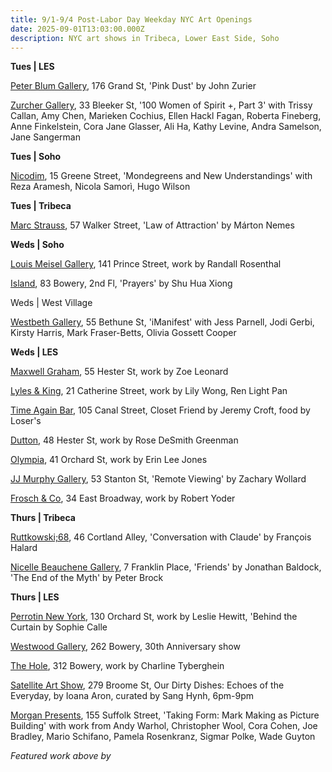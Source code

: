 ```yaml
---
title: 9/1-9/4 Post-Labor Day Weekday NYC Art Openings
date: 2025-09-01T13:03:00.000Z
description: NYC art shows in Tribeca, Lower East Side, Soho
---
```

**T﻿ues | LES**

[Peter Blum Gallery](https://www.peterblumgallery.com/exhibitions/john-zurier8), 176 Grand St, 'Pink Dust' by John Zurier

[Zurcher Gallery](https://www.galeriezurcher.com/salon-zurcher-33rd-edition-100-women-of-spirit-part-3-september-2-7-2025), 33 Bleeker St, '100 Women of Spirit +, Part 3' with Trissy Callan, Amy Chen, Marieken Cochius, Ellen Hackl Fagan, Roberta Fineberg, Anne Finkelstein, Cora Jane Glasser, Ali Ha, Kathy Levine, Andra Samelson, Jane Sangerman

**T﻿ues | Soho**

[Nicodim](https://www.nicodimgallery.com/exhibitions/mondegreens-and-new-understandings-reza-aramesh-nicola-samori-hugo-wilson), 15 Greene Street, 'Mondegreens and New Understandings' with Reza Aramesh, Nicola Samorì, Hugo Wilson

**T﻿ues | Tribeca**

[Marc Strauss](https://marcstraus.com/exhibitions/167-marton-nemes-law-of-attraction/), 57 Walker Street, 'Law of Attraction' by Márton Nemes

**W﻿eds | Soho**

[Louis Meisel Gallery](https://www.meiselgallery.com/exhibition/randall-rosenthal/), 141 Prince Street, work by Randall Rosenthal

[Island](https://island83.gallery/exhibitions), 83 Bowery, 2nd Fl, 'Prayers' by Shu Hua Xiong

W﻿eds | West Village

[Westbeth Gallery](https://westbeth.org/event/imanifest-multi-disciplinary-visual-art-exhibition/), 55 Bethune St, 'iManifest' with Jess Parnell, Jodi Gerbi, Kirsty Harris, Mark Fraser-Betts, Olivia Gossett Cooper

**W﻿eds | LES**

[Maxwell Graham](https://maxwellgraham.biz/exhibitions/zoe-leonard-2025/), 55 Hester St, work by Zoe Leonard

[Lyles & King](https://lylesandking.com/), 21 Catherine Street, work by Lily Wong, Ren Light Pan

[Time Again Bar](https://www.instagram.com/timeagainbar), 105 Canal Street, Closet Friend by Jeremy Croft, food by Loser's

[Dutton](https://soniadutton.com/), 48 Hester St, work by Rose DeSmith Greenman

[Olympia](https://olympiart.org/upcoming), 41 Orchard St, work by Erin Lee Jones

[JJ Murphy Gallery](https://www.jjmurphygallery.com/), 53 Stanton St, 'Remote Viewing' by Zachary Wollard

[Frosch & Co](https://froschandco.com/current), 34 East Broadway, work by Robert Yoder

**T﻿hurs | Tribeca**

[Ruttkowski;68](https://www.ruttkowski68.com/exhibition/conversation-with-claude/), 46 Cortland Alley, 'Conversation with Claude' by François Halard

[Nicelle Beauchene Gallery](https://nicellebeauchene.com/exhibition-archive/), 7 Franklin Place, 'Friends' by Jonathan Baldock, 'The End of the Myth' by Peter Brock

**T﻿hurs | LES**

[Perrotin New York](https://www.perrotin.com/), 130 Orchard St, work by Leslie Hewitt, 'Behind the Curtain by Sophie Calle

[Westwood Gallery](https://westwoodgallery.com/exhibitions/146-westwood-gallery-nyc-30-years/), 262 Bowery, 30th Anniversary show

[The Hole](http://theholenyc.com/), 312 Bowery, work by Charline Tyberghein

[Satellite Art Show](https://www.instagram.com/satelliteartshow), 279 Broome St, Our Dirty Dishes: Echoes of the Everyday, by Ioana Aron, curated by Sang Hynh, 6pm-9pm

[Morgan Presents](https://www.morgan-presents.com/exhibitions/28-taking-form-mark-making-as-picture-building/overview/), 155 Suffolk Street, 'Taking Form: Mark Making as Picture Building' with work from Andy Warhol, Christopher Wool, Cora Cohen, Joe Bradley, Mario Schifano, Pamela Rosenkranz, Sigmar Polke, Wade Guyton

*F﻿eatured work above by*